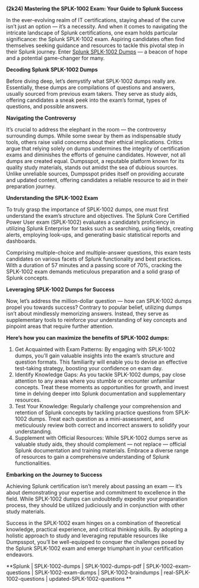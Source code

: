 **(2k24) Mastering the SPLK-1002 Exam: Your Guide to Splunk Success**

In the ever-evolving realm of IT certifications, staying ahead of the curve isn’t just an option — it’s a necessity. And when it comes to navigating the intricate landscape of Splunk certifications, one exam holds particular significance: the Splunk SPLK-1002 exam. Aspiring candidates often find themselves seeking guidance and resources to tackle this pivotal step in their Splunk journey. Enter [Splunk SPLK-1002 Dumps](https://www.dumpsspot.com/splunk/splk-1002-dumps.html) — a beacon of hope and a potential game-changer for many.

**Decoding Splunk SPLK-1002 Dumps**

Before diving deep, let’s demystify what SPLK-1002 dumps really are. Essentially, these dumps are compilations of questions and answers, usually sourced from previous exam takers. They serve as study aids, offering candidates a sneak peek into the exam’s format, types of questions, and possible answers.

**Navigating the Controversy**

It’s crucial to address the elephant in the room — the controversy surrounding dumps. While some swear by them as indispensable study tools, others raise valid concerns about their ethical implications. Critics argue that relying solely on dumps undermines the integrity of certification exams and diminishes the efforts of genuine candidates.
However, not all dumps are created equal. Dumpsspot, a reputable platform known for its quality study materials, stands out amidst the sea of dubious sources. Unlike unreliable sources, Dumpsspot prides itself on providing accurate and updated content, offering candidates a reliable resource to aid in their preparation journey.

**Understanding the SPLK-1002 Exam**

To truly grasp the importance of SPLK-1002 dumps, one must first understand the exam’s structure and objectives. The Splunk Core Certified Power User exam (SPLK-1002) evaluates a candidate’s proficiency in utilizing Splunk Enterprise for tasks such as searching, using fields, creating alerts, employing look-ups, and generating basic statistical reports and dashboards.

Comprising multiple-choice and multiple-answer questions, this exam tests candidates on various facets of Splunk functionality and best practices. With a duration of 57 minutes and a passing score of 70%, cracking the SPLK-1002 exam demands meticulous preparation and a solid grasp of Splunk concepts.

**Leveraging SPLK-1002 Dumps for Success**

Now, let’s address the million-dollar question — how can SPLK-1002 dumps propel you towards success? Contrary to popular belief, utilizing dumps isn’t about mindlessly memorizing answers. Instead, they serve as supplementary tools to reinforce your understanding of key concepts and pinpoint areas that require further attention.

**Here’s how you can maximize the benefits of SPLK-1002 dumps:**

1. Get Acquainted with Exam Patterns:
By engaging with SPLK-1002 dumps, you’ll gain valuable insights into the exam’s structure and question formats. This familiarity will enable you to devise an effective test-taking strategy, boosting your confidence on exam day.
2. Identify Knowledge Gaps:
As you tackle SPLK-1002 dumps, pay close attention to any areas where you stumble or encounter unfamiliar concepts. Treat these moments as opportunities for growth, and invest time in delving deeper into Splunk documentation and supplementary resources.
3. Test Your Knowledge:
Regularly challenge your comprehension and retention of Splunk concepts by tackling practice questions from SPLK-1002 dumps. Treat each question as a mini-assessment, and meticulously review both correct and incorrect answers to solidify your understanding.
4. Supplement with Official Resources:
While SPLK-1002 dumps serve as valuable study aids, they should complement — not replace — official Splunk documentation and training materials. Embrace a diverse range of resources to gain a comprehensive understanding of Splunk functionalities.

**Embarking on the Journey to Success**

Achieving Splunk certification isn’t merely about passing an exam — it’s about demonstrating your expertise and commitment to excellence in the field. While SPLK-1002 dumps can undoubtedly expedite your preparation process, they should be utilized judiciously and in conjunction with other study materials.

Success in the SPLK-1002 exam hinges on a combination of theoretical knowledge, practical experience, and critical thinking skills. By adopting a holistic approach to study and leveraging reputable resources like Dumpsspot, you’ll be well-equipped to conquer the challenges posed by the Splunk SPLK-1002 exam and emerge triumphant in your certification endeavors.

**Splunk | SPLK-1002-dumps | SPLK-1002-dumps-pdf | SPLK-1002-exam-questions | SPLK-1002-exam-dumps | SPLK-1002-braindumps | real-SPLK-1002-questions | updated-SPLK-1002-questions
**
